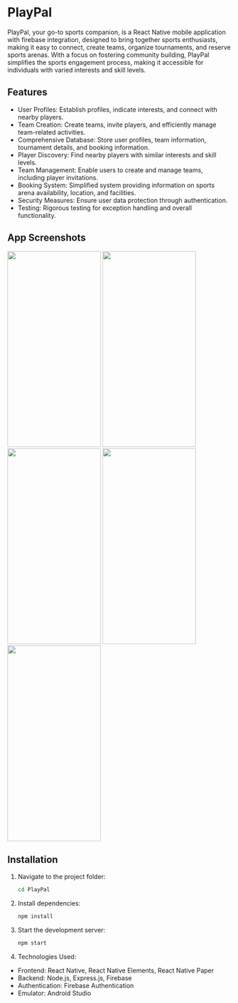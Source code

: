 # PlayPal

PlayPal, your go-to sports companion, is a React Native mobile application with firebase integration, designed to bring together sports enthusiasts, making it easy to connect, create teams, organize tournaments, and reserve sports arenas. With a focus on fostering community building, PlayPal simplifies the sports engagement process, making it accessible for individuals with varied interests and skill levels.

## Features

-   User Profiles: Establish profiles, indicate interests, and connect with nearby players.
-   Team Creation: Create teams, invite players, and efficiently manage team-related activities.
-   Comprehensive Database: Store user profiles, team information, tournament details, and booking information.
-   Player Discovery: Find nearby players with similar interests and skill levels.
-   Team Management: Enable users to create and manage teams, including player invitations.
-   Booking System: Simplified system providing information on sports arena availability, location, and facilities.
-   Security Measures: Ensure user data protection through authentication.
-   Testing: Rigorous testing for exception handling and overall functionality.

## App Screenshots

<img src="https://github.com/husnain46/PlayPal-Mob/assets/138667026/32925144-225a-407b-b81d-e37cb7e81c87" width="210" height="440" >

<img src="https://github.com/husnain46/PlayPal-Mob/assets/138667026/c8a43fb4-e23e-40f1-8ca7-e90a00688927" width="210" height="440" >

<img src="https://github.com/husnain46/PlayPal-Mob/assets/138667026/39d8e50c-c048-4d77-8233-a2fd69e12e83" width="210" height="440" >

<img src="https://github.com/husnain46/PlayPal-Mob/assets/138667026/6a3f5e47-bd91-4e35-a486-a6d5ff4e0d74" width="210" height="440" >

<img src="https://github.com/husnain46/PlayPal-Mob/assets/138667026/f36eb613-bfdd-4c17-89f5-3f3197e5550c" width="210" height="440" >









## Installation

1. Navigate to the project folder:

    ```bash
    cd PlayPal

    ```

2. Install dependencies:

    ```bash
    npm install

    ```

3. Start the development server:

    ```bash
    npm start

    ```

4. Technologies Used:

-   Frontend: React Native, React Native Elements, React Native Paper
-   Backend: Node.js, Express.js, Firebase
-   Authentication: Firebase Authentication
-   Emulator: Android Studio

